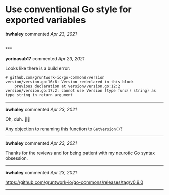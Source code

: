 # Use conventional Go style for exported variables

**bwhaley** commented *Apr 23, 2021*


<br />
***


**yorinasub17** commented *Apr 23, 2021*

Looks like there is a build error:
```
# github.com/gruntwork-io/go-commons/version
version/version.go:16:6: Version redeclared in this block
	previous declaration at version/version.go:12:2
version/version.go:17:2: cannot use Version (type func() string) as type string in return argument
```
***

**bwhaley** commented *Apr 23, 2021*

Oh, duh. 🤦‍♂️

Any objection to renaming this function to `GetVersion()`?
***

**bwhaley** commented *Apr 23, 2021*

Thanks for the reviews and for being patient with my neurotic Go syntax obsession.
***

**bwhaley** commented *Apr 23, 2021*

https://github.com/gruntwork-io/go-commons/releases/tag/v0.9.0
***

